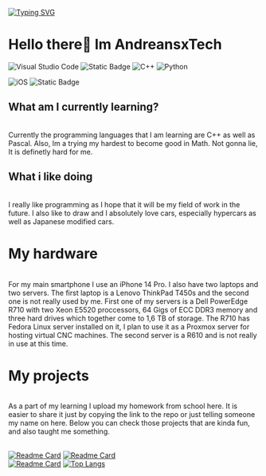 [![Typing SVG](https://readme-typing-svg.demolab.com?font=Fira+Code&pause=1000&color=F7C967&width=435&lines=Welcome+to+my+profile)](https://git.io/typing-svg)
# Hello there👋 Im AndreansxTech
![Visual Studio Code](https://img.shields.io/badge/Visual%20Studio%20Code-0078d7.svg?style=for-the-badge&logo=visual-studio-code&logoColor=white)
<img alt="Static Badge" src="https://img.shields.io/badge/Code%3A%3Ablocks-white?style=for-the-badge&logo=Code%3A%3ABlocks">
![C++](https://img.shields.io/badge/c++-%2300599C.svg?style=for-the-badge&logo=c%2B%2B&logoColor=white)
![Python](https://img.shields.io/badge/python-3670A0?style=for-the-badge&logo=python&logoColor=ffdd54)
<!--- <img alt="Static Badge" src="https://img.shields.io/badge/PASCAL-yellow?style=for-the-badge">--->
![iOS](https://img.shields.io/badge/iOS-000000?style=for-the-badge&logo=ios&logoColor=white)
<img alt="Static Badge" src="https://img.shields.io/badge/Telegram-white?style=for-the-badge&logo=Telegram&link=web.telegram.org%2FKoliberekart">

## What am I currently learning?
</br>Currently the programming languages that I am learning are C++ as well as Pascal. Also, Im a
trying my hardest to become good in Math. Not gonna lie, It is definetly hard for me.</br>
## What i like doing
</br>I really like programming as I hope that it will be my field of work in the future. I also like to draw and I absolutely love cars, especially hypercars as well as Japanese modified cars. </br>

# My hardware
</br> For my main smartphone I use an iPhone 14 Pro. I also have two laptops and two servers. The first laptop is a Lenovo ThinkPad T450s and the second one is not really used by me. First one of my servers is a Dell PowerEdge R710 with two Xeon E5520 proccessors, 64 Gigs of ECC DDR3 memory and three hard drives which together come to 1,6 TB of storage. The R710 has Fedora Linux server installed on it, I plan to use it as a Proxmox server for hosting virtual CNC machines. The second server is a R610 and is not really in use at this time.

# My projects
</br>As a part of my learning I upload my homework from school here. It is easier to share it just by copying the link to the repo or just telling someone my name on here. Below you can check those projects that are kinda fun, and also taught me something.</br></br>


[![Readme Card](https://github-readme-stats.vercel.app/api/pin/?username=AndreansxTech&repo=switch-kalkulator&theme=tokyonight)](https://github.com/AndreansxTech/Ka1kulat0r)
[![Readme Card](https://github-readme-stats.vercel.app/api/pin/?username=AndreansxTech&repo=triCalc&theme=tokyonight)](https://github.com/AndreansxTech/triCalc)</br>
[![Readme Card](https://github-readme-stats.vercel.app/api/pin/?username=AndreansxTech&repo=DELL-R710-Additional-graphics-card-install&theme=tokyonight)](https://github.com/AndreansxTech/DELL-R710-Additional-graphics-card-install)
[![Top Langs](https://github-readme-stats.vercel.app/api/top-langs/?username=AndreansxTech&layout=compact&theme=tokyonight)](https://github.com/AndreansxTech)
<!---[![AndreansxTech GitHub stats](https://github-readme-stats.vercel.app/api?username=AndreansxTech)](https://github.com/AndreansxTech/github-readme-stats)
